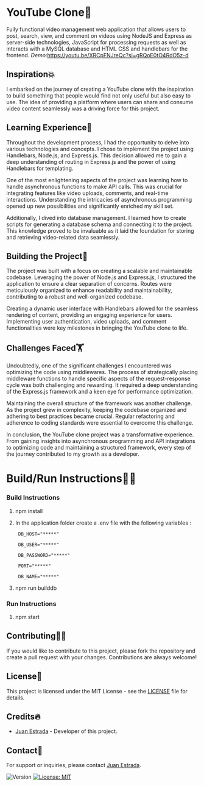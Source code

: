 # YouTube Clone👻
Fully functional video management web application that allows users to post, search, view, and comment on videos using NodeJS and Express as server-side technologies, JavaScript for processing requests as well as interacts with a MySQL database and HTML CSS and handlebars for the frontend.
*Demo*:https://youtu.be/XRCpFNJreQc?si=gRQoE0tO4RdO5z-d
## Inspiration💥

I embarked on the journey of creating a YouTube clone with the inspiration to build something that people would find not only useful but also easy to use. The idea of providing a platform where users can share and consume video content seamlessly was a driving force for this project.

## Learning Experience🤗

Throughout the development process, I had the opportunity to delve into various technologies and concepts. I chose to implement the project using Handlebars, Node.js, and Express.js. This decision allowed me to gain a deep understanding of routing in Express.js and the power of using Handlebars for templating.

One of the most enlightening aspects of the project was learning how to handle asynchronous functions to make API calls. This was crucial for integrating features like video uploads, comments, and real-time interactions. Understanding the intricacies of asynchronous programming opened up new possibilities and significantly enriched my skill set.

Additionally, I dived into database management. I learned how to create scripts for generating a database schema and connecting it to the project. This knowledge proved to be invaluable as it laid the foundation for storing and retrieving video-related data seamlessly.

## Building the Project🐢

The project was built with a focus on creating a scalable and maintainable codebase. Leveraging the power of Node.js and Express.js, I structured the application to ensure a clear separation of concerns. Routes were meticulously organized to enhance readability and maintainability, contributing to a robust and well-organized codebase.

Creating a dynamic user interface with Handlebars allowed for the seamless rendering of content, providing an engaging experience for users. Implementing user authentication, video uploads, and comment functionalities were key milestones in bringing the YouTube clone to life.

## Challenges Faced🏋️

Undoubtedly, one of the significant challenges I encountered was optimizing the code using middlewares. The process of strategically placing middleware functions to handle specific aspects of the request-response cycle was both challenging and rewarding. It required a deep understanding of the Express.js framework and a keen eye for performance optimization.

Maintaining the overall structure of the framework was another challenge. As the project grew in complexity, keeping the codebase organized and adhering to best practices became crucial. Regular refactoring and adherence to coding standards were essential to overcome this challenge.

In conclusion, the YouTube clone project was a transformative experience. From gaining insights into asynchronous programming and API integrations to optimizing code and maintaining a structured framework, every step of the journey contributed to my growth as a developer.


# Build/Run Instructions🦸‍♂️

### Build Instructions
1. npm install
2. In the application folder create a .env file with the following variables :

        DB_HOST="*****"

        DB_USER="*****"

        DB_PASSWORD="*****"

        PORT="*****"

        DB_NAME="*****"


3. npm run builddb

### Run Instructions
1. npm start

## Contributing🙇‍♂️

If you would like to contribute to this project, please fork the repository and create a pull request with your changes. Contributions are always welcome!

## License📜

This project is licensed under the MIT License - see the [LICENSE](https://choosealicense.com/licenses/mit/) file for details.

## Credits🔥

- [Juan Estrada](https://github.com/jjestrada2) - Developer of this project.

## Contact🦻

For support or inquiries, please contact [Juan Estrada](mailto:juan5801331@gmail.com).




<p>
  <img alt="Version" src="https://img.shields.io/badge/version-0.1.0-blue.svg?cacheSeconds=2592000" />
  <a href="#" target="_blank">
    <img alt="License: MIT" src="https://img.shields.io/badge/License-MIT-yellow.svg" />
  </a>
</p>

